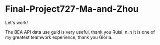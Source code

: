 # Final-Project727-Ma-and-Zhou
Let's work!

The BEA API data use guid is very useful, thank you Ruisi. n_n
It is one of my greatest teamwork experience, thank you Gloria. 
